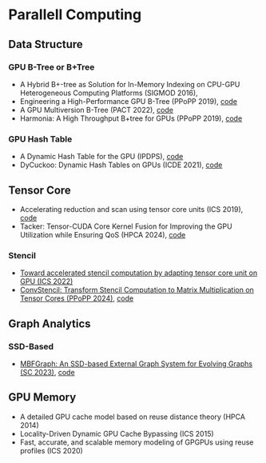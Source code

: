 # Parallell Computing

## Data Structure

### GPU B-Tree or B+Tree

- A Hybrid B+-tree as Solution for In-Memory Indexing on CPU-GPU Heterogeneous Computing Platforms (SIGMOD 2016),  
- Engineering a High-Performance GPU B-Tree (PPoPP 2019), [code](https://github.com/owensgroup/GpuBTree.git)
- A GPU Multiversion B-Tree (PACT 2022), [code](https://github.com/owensgroup/MVGpuBTree.git)
- Harmonia: A High Throughput B+tree for GPUs (PPoPP 2019), [code](https://github.com/Jash-Khatri/Harmonia.git)

### GPU Hash Table

- A Dynamic Hash Table for the GPU (IPDPS), [code](https://github.com/owensgroup/SlabHash.git)
- DyCuckoo: Dynamic Hash Tables on GPUs (ICDE 2021), [code](https://github.com/zhuqiweigit/DyCuckoo.git)

## Tensor Core

- Accelerating reduction and scan using tensor core units (ICS 2019), [code](https://github.com/c3sr/tcu_scope.git)
- Tacker: Tensor-CUDA Core Kernel Fusion for Improving the GPU Utilization while Ensuring QoS (HPCA 2024), [code](https://github.com/sjtu-epcc/Tacker.git)

### Stencil

- [Toward accelerated stencil computation by adapting tensor core unit on GPU (ICS 2022)](https://dl.acm.org/doi/pdf/10.1145/3524059.3532392)
- [ConvStencil: Transform Stencil Computation to Matrix Multiplication on Tensor Cores (PPoPP 2024)](https://dl.acm.org/doi/pdf/10.1145/3627535.3638476), [code](https://github.com/microsoft/ConvStencil.git)

## Graph Analytics

### SSD-Based

- [MBFGraph: An SSD-based External Graph System for Evolving Graphs (SC 2023)](https://dl.acm.org/doi/pdf/10.1145/3581784.3607070), [code](https://github.com/liu225269/MBFGraph.git)

## GPU Memory

- A detailed GPU cache model based on reuse distance theory (HPCA 2014)
- Locality-Driven Dynamic GPU Cache Bypassing (ICS 2015)
- Fast, accurate, and scalable memory modeling of GPGPUs using reuse profiles (ICS 2020)
